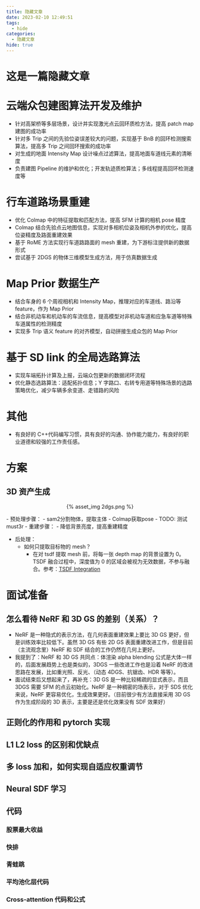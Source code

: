 ```yaml
---
title: 隐藏文章
date: 2023-02-10 12:49:51
tags:
  - hide
categories:
  - 隐藏文章
hide: true
---
```


# 这是一篇隐藏文章

# 云端众包建图算法开发及维护

- 针对高架桥等多层场景，设计并实现激光点云回环质检方法，提高 patch map 建图的成功率
- 针对多 Trip 之间的先验位姿误差较大的问题，实现基于 BnB 的回环检测搜索算法，提高多 Trip 之间回环搜索的成功率
- 对生成的地面 Intensity Map 设计噪点过滤算法，提高地面车道线元素的清晰度
- 负责建图 Pipeline 的维护和优化；开发轨迹质检算法；多线程提高回环检测速度等

# 行车道路场景重建

- 优化 Colmap 中的特征提取和匹配方法，提高 SFM 计算的相机 pose 精度
- Colmap 结合先验点云地图信息，实现对多相机位姿及相机外参的优化，提高位姿精度及路面重建效果
- 基于 RoME 方法实现行车道路路面的 mesh 重建，为下游标注提供新的数据形式
- 尝试基于 2DGS 的物体三维模型生成方法，用于仿真数据生成

# Map Prior 数据生产

- 结合车身的 6 个周视相机和 Intensity Map，推理对应的车道线、路沿等 feature，作为 Map Prior
- 结合非机动车和机动车的车流信息，提高模型对非机动车道和应急车道等特殊车道属性的检测精度
- 实现多 Trip 语义 feature 的对齐模型，自动拼接生成众包的 Map Prior

# 基于 SD link 的全局选路算法

- 实现车端拓扑计算及上报，云端众包更新的数据闭环流程
- 优化静态选路算法：适配拓扑信息；Y 字路口、右转专用道等特殊场景的选路策略优化，减少车辆多余变道、走错路的风险

# 其他

- 有良好的 C++代码编写习惯，具有良好的沟通、协作能力能力，有良好的职业道德和较强的工作责任感。

# 方案

## 3D 资产生成

<p align="center">{% asset_img 2dgs.png %}</p>
- 预处理步骤：
  - sam2分割物体，提取主体
  - Colmap获取pose
  - TODO: 测试must3r
- 重建步骤：
  - 降低背景亮度，提高重建精度

- 后处理：
  - 如何只提取目标物的 mesh？
    - 在对 tsdf 提取 mesh 前，将每一张 depth map 的背景设置为 0。TSDF 融合过程中，深度值为 0 的区域会被视为无效数据，不参与融合。参考：[TSDF Integration](https://www.open3d.org/docs/latest/tutorial/t_reconstruction_system/integration.html)

# 面试准备



## 怎么看待 NeRF 和 3D GS 的差别（关系）？

- NeRF 是一种隐式的表示方法，在几何表面重建效果上要比 3D GS 更好，但是训练效率比较低下。虽然 3D GS 有些 2D GS 表面重建改进工作，但是目前（主流观念里）NeRF 和 SDF 结合的工作仍然在几何上更好。
- 我提到了：NeRF 和 3D GS 共同点：体渲染 alpha blending 公式是大体一样的，后面发展趋势上也是类似的，3DGS 一些改进工作也是沿着 NeRF 的改进思路在发展，比如重光照、反光、（动态 4DGS、抗锯齿、HDR 等等）。
- 面试结束后又想起来了，再补充：3D GS 是一种比较稀疏的显式表示，而且 3DGS 需要 SFM 的点云初始化。NeRF 是一种稠密的场表示，对于 SDS 优化来说，NeRF 更容易优化，生成效果更好。（目前很少有方法直接采用 3D GS 作为生成阶段的 3D 表示，主要是还是优化效果没有 SDF 效果好）

## 正则化的作用和 pytorch 实现

## L1 L2 loss 的区别和优缺点


## 多 loss 加和，如何实现自适应权重调节

## Neural SDF 学习

## 代码

### 股票最大收益

### 快排

### 青蛙跳

### 平均池化层代码

### Cross-attention 代码和公式

